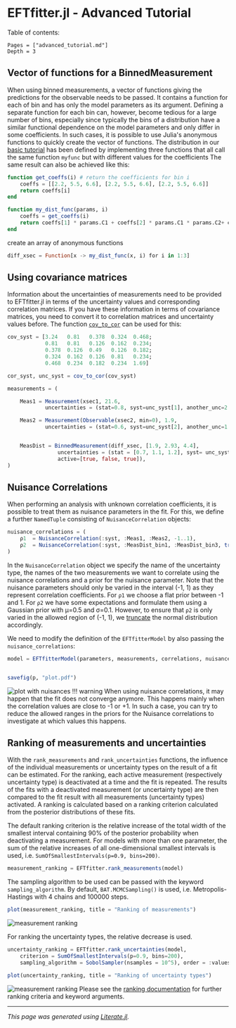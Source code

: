 # EFTfitter.jl - Advanced Tutorial

Table of contents:
```@contents
Pages = ["advanced_tutorial.md"]
Depth = 3
```

## Vector of functions for a BinnedMeasurement
When using binned measurements, a vector of functions giving the predictions
for the observable needs to be passed. It contains a function for each of bin and
has only the model parameters as its argument. Defining a separate function for each
bin can, however, become tedious for a large number of bins, especially since typically
the bins of a distribution have a similar functional dependence on the model parameters
and only differ in some coefficients. In such cases, it is possible to use Julia's
anonymous functions to quickly create the vector of functions.
The distribution in our [basic tutorial](https://tudo-physik-e4.github.io/EFTfitter.jl/dev/tutorial/)
has been defined by implementing three functions that all call the same function `myfunc`
but with different values for the coefficients
The same result can also be achieved like this:

````julia
function get_coeffs(i) # return the coefficients for bin i
    coeffs = [[2.2, 5.5, 6.6], [2.2, 5.5, 6.6], [2.2, 5.5, 6.6]]
    return coeffs[i]
end

function my_dist_func(params, i)
    coeffs = get_coeffs(i)
    return coeffs[1] * params.C1 + coeffs[2] * params.C1 * params.C2+ coeffs[3] * params.C2
end
````

create an array of anonymous functions

````julia
diff_xsec = Function[x -> my_dist_func(x, i) for i in 1:3]
````

## Using covariance matrices
Information about the uncertainties of measurements need to be provided to EFTfitter.jl
in terms of the uncertainty values and corresponding correlation matrices.
If you have these information in terms of covariance matrices, you need to convert it
to correlation matrices and uncertainty values before. The function
[`cov_to_cor`](https://tudo-physik-e4.github.io/EFTfitter.jl/dev/api/#EFTfitter.cov_to_cor-Tuple{Array{var%22#s58%22,2}%20where%20var%22#s58%22%3C:Real})
can be used for this:

````julia
cov_syst = [3.24   0.81   0.378  0.324  0.468;
            0.81   0.81   0.126  0.162  0.234;
            0.378  0.126  0.49   0.126  0.182;
            0.324  0.162  0.126  0.81   0.234;
            0.468  0.234  0.182  0.234  1.69]

cor_syst, unc_syst = cov_to_cor(cov_syst)
````

````julia
measurements = (

    Meas1 = Measurement(xsec1, 21.6,
            uncertainties = (stat=0.8, syst=unc_syst[1], another_unc=2.3)),

    Meas2 = Measurement(Observable(xsec2, min=0), 1.9,
            uncertainties = (stat=0.6, syst=unc_syst[2], another_unc=1.1), active=true),


    MeasDist = BinnedMeasurement(diff_xsec, [1.9, 2.93, 4.4],
                uncertainties = (stat = [0.7, 1.1, 1.2], syst= unc_syst[3:5], another_unc = [1.0, 1.2, 1.9]),
                active=[true, false, true]),
)
````

## Nuisance Correlations
When performing an analysis with unknown correlation coefficients, it is possible
to treat them as nuisance parameters in the fit.
For this, we define a further `NamedTuple` consisting of `NuisanceCorrelation` objects:

````julia
nuisance_correlations = (
    ρ1  = NuisanceCorrelation(:syst, :Meas1, :Meas2, -1..1),
    ρ2  = NuisanceCorrelation(:syst, :MeasDist_bin1, :MeasDist_bin3, truncated(Normal(0.5, 0.1), -1, 1)),
)
````

In the `NuisanceCorrelation` object we specify the name of the uncertainty type, the
names of the two measurements we want to correlate using the nuisance correlations and
a prior for the nuisance parameter. Note that the nuisance parameters should only be
varied in the interval (-1, 1) as they represent correlation coefficients.
For `ρ1` we choose a flat prior between -1 and 1. For `ρ2` we have some expectations and
formulate them using a Gaussian prior with μ=0.5 and σ=0.1. However, to ensure that `ρ2`
is only varied in the allowed region of (-1, 1), we [truncate](https://juliastats.org/Distributions.jl/stable/truncate/#Distributions.truncated)
the normal distribution accordingly.

We need to modify the definition of the `EFTfitterModel` by also passing the `nuisance_correlations`:

````julia
model = EFTfitterModel(parameters, measurements, correlations, nuisances = nuisance_correlations)


savefig(p, "plot.pdf")
````

![plot with nuisances](plots/plot_nuisance.png)
!!! warning
    When using nuisance correlations, it may happen that the fit does not converge anymore.
    This happens mainly when the correlation values are close to -1 or +1.
    In such a case, you can try to reduce the allowed ranges in the priors for the Nuisance
    correlations to investigate at which values this happens.

## Ranking of measurements and uncertainties
With the `rank_measurements` and `rank_uncertainties` functions, the influence of
the individual measurements or uncertainty types on the result of a fit can be estimated.
For the ranking, each active measurement (respectively uncertainty type) is deactivated
at a time and the fit is repeated. The results of the fits with a deactivated
measurement (or uncertainty type) are then compared to the fit result with all measurements (uncertainty types) activated.
A ranking is calculated based on a ranking criterion calculated from the posterior distributions of these fits.

The default ranking criterion is the relative increase of the total width of the
smallest interval containing 90% of the posterior probability when deactivating a measurement.
For models with more than one parameter, the sum of the relative increases of all
one-dimensional smallest intervals is used, i.e. `SumOfSmallestIntervals(p=0.9, bins=200)`.

````julia
measurement_ranking = EFTfitter.rank_measurements(model)
````

The sampling algorithm to be used can be passed with the keyword `sampling_algorithm`.
By default, `BAT.MCMCSampling()` is used, i.e. Metropolis-Hastings with 4 chains and 100000 steps.

````julia
plot(measurement_ranking, title = "Ranking of measurements")
````

![measurement ranking](plots/meas_ranks.png)

For ranking the uncertainty types, the relative decrease is used.

````julia
uncertainty_ranking = EFTfitter.rank_uncertainties(model,
    criterion = SumOfSmallestIntervals(p=0.9, bins=200),
    sampling_algorithm = SobolSampler(nsamples = 10^5), order = :values)

plot(uncertainty_ranking, title = "Ranking of uncertainty types")
````

![measurement ranking](plots/unc_ranks.png)
Please see the [ranking documentation](https://tudo-physik-e4.github.io/EFTfitter.jl/dev/api/#EFTfitter.rank_measurements) for further ranking criteria and keyword arguments.

---

*This page was generated using [Literate.jl](https://github.com/fredrikekre/Literate.jl).*

